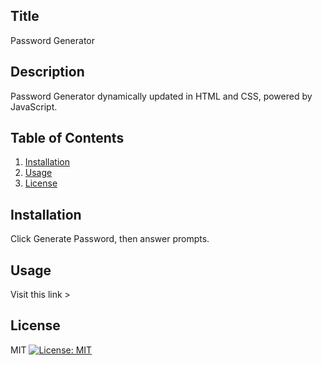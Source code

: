 
  ## Title
  Password Generator

  ## Description 
  Password Generator dynamically updated in HTML and CSS, powered by JavaScript.
  
  ## Table of Contents
  1. [Installation](#Installation)
  2. [Usage](#Usage)
  3. [License](#License)
  
  ## Installation
  Click Generate Password, then answer prompts.

  ## Usage
  Visit this link >

  ## License
  MIT [![License: MIT](https://img.shields.io/badge/License-MIT-yellow.svg)](https://opensource.org/licenses/MIT)

